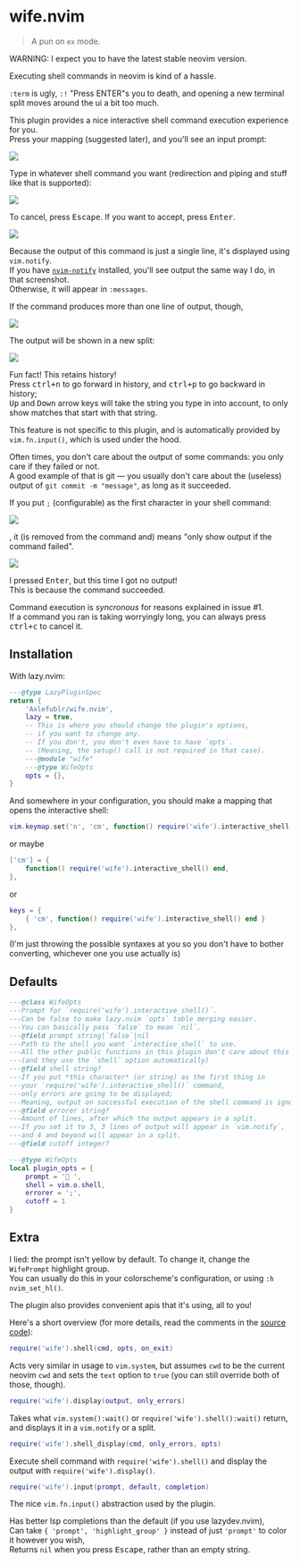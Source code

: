 # wife.nvim

> A pun on `ex` mode.

WARNING: I expect you to have the latest stable neovim version.

Executing shell commands in neovim is kind of a hassle.

`:term` is ugly, `:!` "Press ENTER"s you to death, and opening a new terminal split moves around the ui a bit too much.

This plugin provides a nice interactive shell command execution experience for you. \
Press your mapping (suggested later), and you'll see an input prompt:

![](./img/prompt.png)

Type in whatever shell command you want (redirection and piping and stuff like that is supported):

![](./img/hi.png)

To cancel, press <kbd>Escape</kbd>. If you want to accept, press <kbd>Enter</kbd>.

![](./img/enter.png)

Because the output of this command is just a single line, it's displayed using `vim.notify`. \
If you have [`nvim-notify`](https://github.com/rcarriga/nvim-notify) installed, you'll see output the same way I do, in that screenshot. \
Otherwise, it will appear in `:messages`.

If the command produces more than one line of output, though,

![](./img/lines.png)

The output will be shown in a new split:

![](./img/split.png)

Fun fact! This retains history! \
Press <kbd>ctrl+n</kbd> to go forward in history, and <kbd>ctrl+p</kbd> to go backward in history; \
<kbd>Up</kbd> and <kbd>Down</kbd> arrow keys will take the string you type in into account, to only show matches that start with that string.

This feature is not specific to this plugin, and is automatically provided by `vim.fn.input()`, which is used under the hood.

Often times, you don't care about the output of some commands: you only care if they failed or not. \
A good example of that is git — you usually don't care about the (useless) output of `git commit -m "message"`, as long as it succeeded.

If you put `;` (configurable) as the first character in your shell command:

![](./img/semicolon.png)

, it (is removed from the command and) means "only show output if the command failed".

![](./img/failed.png)

I pressed <kbd>Enter</kbd>, but this time I got no output! \
This is because the command succeeded.

Command execution is *syncronous* for reasons explained in issue #1. \
If a command you ran is taking worryingly long, you can always press <kbd>ctrl+c</kbd> to cancel it.

## Installation

With lazy.nvim:
```lua
---@type LazyPluginSpec
return {
    'Axlefublr/wife.nvim',
    lazy = true,
    -- This is where you should change the plugin's options,
    -- if you want to change any.
    -- If you don't, you don't even have to have `opts`.
    -- (Meaning, the setup() call is not required in that case).
    ---@module "wife"
    ---@type WifeOpts
    opts = {},
}
```

And somewhere in your configuration, you should make a mapping that opens the interactive shell:

```lua
vim.keymap.set('n', 'cm', function() require('wife').interactive_shell() end)
```

or maybe

```lua
['cm'] = {
    function() require('wife').interactive_shell() end,
},
```

or

```lua
keys = {
    { 'cm', function() require('wife').interactive_shell() end }
},
```

(I'm just throwing the possible syntaxes at you so you don't have to bother converting, whichever one you use actually is)

## Defaults

```lua
---@class WifeOpts
---Prompt for `require('wife').interactive_shell()`.
---Can be false to make lazy.nvim `opts` table merging easier.
---You can basically pass `false` to mean `nil`.
---@field prompt string|`false`|nil
---Path to the shell you want `interactive_shell` to use.
---All the other public functions in this plugin don't care about this option.
---(and they use the `shell` option automatically)
---@field shell string?
---If you put *this character* (or string) as the first thing in
---your `require('wife').interactive_shell()` command,
---only errors are going to be displayed;
---Meaning, output on successful execution of the shell command is ignored.
---@field errorer string?
---Amount of lines, after which the output appears in a split.
---If you set it to 3, 3 lines of output will appear in `vim.notify`,
---and 4 and beyond will appear in a split.
---@field cutoff integer?

---@type WifeOpts
local plugin_opts = {
    prompt = '󱕅 ',
    shell = vim.o.shell,
    errorer = ';',
    cutoff = 1
}
```

## Extra

I lied: the prompt isn't yellow by default. To change it, change the `WifePrompt` highlight group. \
You can usually do this in your colorscheme's configuration, or using `:h nvim_set_hl()`.

The plugin also provides convenient apis that it's using, all to you!

Here's a short overview (for more details, read the comments in the [source code](./lua/wife/init.lua)):

```lua
require('wife').shell(cmd, opts, on_exit)
```

Acts very similar in usage to `vim.system`, but assumes `cwd` to be the current neovim `cwd` and sets the `text` option to `true` (you can still override both of those, though).

```lua
require('wife').display(output, only_errors)
```

Takes what `vim.system():wait()` or `require('wife').shell():wait()` return, and displays it in a `vim.notify` or a split.

```lua
require('wife').shell_display(cmd, only_errors, opts)
```

Execute shell command with `require('wife').shell()` and display the output with `require('wife').display()`.

```lua
require('wife').input(prompt, default, completion)
```

The nice `vim.fn.input()` abstraction used by the plugin.

Has better lsp completions than the default (if you use lazydev.nvim), \
Can take `{ 'prompt', 'highlight_group' }` instead of just `'prompt'` to color it however you wish, \
Returns `nil` when you press <kbd>Escape</kbd>, rather than an empty string.
